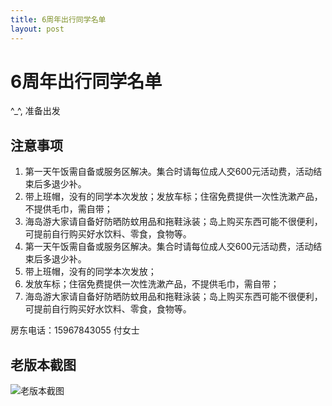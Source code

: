 ```yaml
---
title: 6周年出行同学名单
layout: post
---
```

# 6周年出行同学名单
^_^, 准备出发
<!-- more -->
## 注意事项
1. 第一天午饭需自备或服务区解决。集合时请每位成人交600元活动费，活动结束后多退少补。
2. 带上班帽，没有的同学本次发放；发放车标；住宿免费提供一次性洗漱产品，不提供毛巾，需自带；
3. 海岛游大家请自备好防晒防蚊用品和拖鞋泳装；岛上购买东西可能不很便利，可提前自行购买好水饮料、零食，食物等。
4. 第一天午饭需自备或服务区解决。集合时请每位成人交600元活动费，活动结束后多退少补。
5. 带上班帽，没有的同学本次发放；
6. 发放车标；住宿免费提供一次性洗漱产品，不提供毛巾，需自带；
7. 海岛游大家请自备好防晒防蚊用品和拖鞋泳装；岛上购买东西可能不很便利，可提前自行购买好水饮料、零食，食物等。

房东电话：15967843055 付女士

## 老版本截图
![老版本截图](https://ooo.0o0.ooo/2017/06/27/59521fcd1d26d.png)
